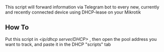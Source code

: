 This script will forward information via Telegram bot to every new, currently and recently connected device using DHCP-lease on your Mikrotik



## How To  ##
Put this script in _<ip/dhcp server/DHCP>_ , then open the pool address you want to track, and paste it in the DHCP "scripts" tab



